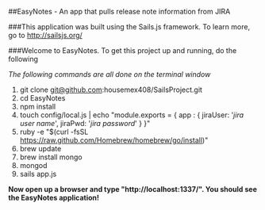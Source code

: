 ##EasyNotes - An app that pulls release note information from JIRA

###This application was built using the Sails.js framework.  To learn more, go to http://sailsjs.org/

###Welcome to EasyNotes.  To get this project up and running, do the following

*The following commands are all done on the terminal window*

1. git clone git@github.com:housemex408/SailsProject.git
2. cd EasyNotes
3. npm install
4. touch config/local.js | echo "module.exports = { app : { jiraUser: '*jira user name*', jiraPwd: '*jira password*' } }"
5. ruby -e "$(curl -fsSL https://raw.github.com/Homebrew/homebrew/go/install)"
6. brew update
7. brew install mongo
8. mongod
9. sails app.js

**Now open up a browser and type "http://localhost:1337/".  You should see the EasyNotes application!**
